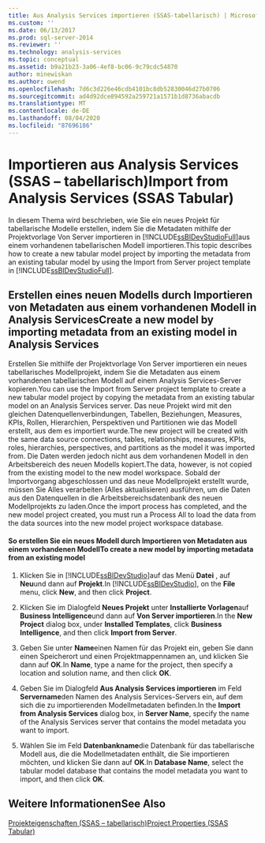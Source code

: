 ```yaml
---
title: Aus Analysis Services importieren (SSAS-tabellarisch) | Microsoft-Dokumentation
ms.custom: ''
ms.date: 06/13/2017
ms.prod: sql-server-2014
ms.reviewer: ''
ms.technology: analysis-services
ms.topic: conceptual
ms.assetid: b9a21b23-3a06-4ef8-bc06-9c79cdc54870
author: minewiskan
ms.author: owend
ms.openlocfilehash: 7d6c3d226e46cdb4101bc8db52830046d27b0706
ms.sourcegitcommit: ad4d92dce894592a259721a1571b1d8736abacdb
ms.translationtype: MT
ms.contentlocale: de-DE
ms.lasthandoff: 08/04/2020
ms.locfileid: "87696186"
---
```

# <a name="import-from-analysis-services-ssas-tabular"></a><span data-ttu-id="2f009-102">Importieren aus Analysis Services (SSAS – tabellarisch)</span><span class="sxs-lookup"><span data-stu-id="2f009-102">Import from Analysis Services (SSAS Tabular)</span></span>
  <span data-ttu-id="2f009-103">In diesem Thema wird beschrieben, wie Sie ein neues Projekt für tabellarische Modelle erstellen, indem Sie die Metadaten mithilfe der Projektvorlage Von Server importieren in [!INCLUDE[ssBIDevStudioFull](../../includes/ssbidevstudiofull-md.md)]aus einem vorhandenen tabellarischen Modell importieren.</span><span class="sxs-lookup"><span data-stu-id="2f009-103">This topic describes how to create a new tabular model project by importing the metadata from an existing tabular model by using the Import from Server project template in [!INCLUDE[ssBIDevStudioFull](../../includes/ssbidevstudiofull-md.md)].</span></span>  
  
## <a name="create-a-new-model-by-importing-metadata-from-an-existing-model-in-analysis-services"></a><span data-ttu-id="2f009-104">Erstellen eines neuen Modells durch Importieren von Metadaten aus einem vorhandenen Modell in Analysis Services</span><span class="sxs-lookup"><span data-stu-id="2f009-104">Create a new model by importing metadata from an existing model in Analysis Services</span></span>  
 <span data-ttu-id="2f009-105">Erstellen Sie mithilfe der Projektvorlage Von Server importieren ein neues tabellarisches Modellprojekt, indem Sie die Metadaten aus einem vorhandenen tabellarischen Modell auf einem Analysis Services-Server kopieren.</span><span class="sxs-lookup"><span data-stu-id="2f009-105">You can use the Import from Server project template to create a new tabular model project by copying the metadata from an existing tabular model on an Analysis Services server.</span></span> <span data-ttu-id="2f009-106">Das neue Projekt wird mit den gleichen Datenquellenverbindungen, Tabellen, Beziehungen, Measures, KPIs, Rollen, Hierarchien, Perspektiven und Partitionen wie das Modell erstellt, aus dem es importiert wurde.</span><span class="sxs-lookup"><span data-stu-id="2f009-106">The new project will be created with the same data source connections, tables, relationships, measures, KPIs, roles, hierarchies, perspectives, and partitions as the model it was imported from.</span></span> <span data-ttu-id="2f009-107">Die Daten werden jedoch nicht aus dem vorhandenen Modell in den Arbeitsbereich des neuen Modells kopiert.</span><span class="sxs-lookup"><span data-stu-id="2f009-107">The data, however, is not copied from the existing model to the new model workspace.</span></span> <span data-ttu-id="2f009-108">Sobald der Importvorgang abgeschlossen und das neue Modellprojekt erstellt wurde, müssen Sie Alles verarbeiten (Alles aktualisieren) ausführen, um die Daten aus den Datenquellen in die Arbeitsbereichsdatenbank des neuen Modellprojekts zu laden.</span><span class="sxs-lookup"><span data-stu-id="2f009-108">Once the import process has completed, and the new model project created, you must run a Process All to load the data from the data sources into the new model project workspace database.</span></span>  
  
#### <a name="to-create-a-new-model-by-importing-metadata-from-an-existing-model"></a><span data-ttu-id="2f009-109">So erstellen Sie ein neues Modell durch Importieren von Metadaten aus einem vorhandenen Modell</span><span class="sxs-lookup"><span data-stu-id="2f009-109">To create a new model by importing metadata from an existing model</span></span>  
  
1.  <span data-ttu-id="2f009-110">Klicken Sie in [!INCLUDE[ssBIDevStudio](../../includes/ssbidevstudio-md.md)]auf das Menü **Datei** , auf **Neu**und dann auf **Projekt**.</span><span class="sxs-lookup"><span data-stu-id="2f009-110">In [!INCLUDE[ssBIDevStudio](../../includes/ssbidevstudio-md.md)], on the **File** menu, click **New**, and then click **Project**.</span></span>  
  
2.  <span data-ttu-id="2f009-111">Klicken Sie im Dialogfeld **Neues Projekt** unter **Installierte Vorlagen**auf **Business Intelligence**und dann auf **Von Server importieren**.</span><span class="sxs-lookup"><span data-stu-id="2f009-111">In the **New Project** dialog box, under **Installed Templates**, click **Business Intelligence**, and then click **Import from Server**.</span></span>  
  
3.  <span data-ttu-id="2f009-112">Geben Sie unter **Name**einen Namen für das Projekt ein, geben Sie dann einen Speicherort und einen Projektmappennamen an, und klicken Sie dann auf **OK**.</span><span class="sxs-lookup"><span data-stu-id="2f009-112">In **Name**, type a name for the project, then specify a location and solution name, and then click **OK**.</span></span>  
  
4.  <span data-ttu-id="2f009-113">Geben Sie im Dialogfeld **Aus Analysis Services importieren** im Feld **Servername**den Namen des Analysis Services-Servers ein, auf dem sich die zu importierenden Modellmetadaten befinden.</span><span class="sxs-lookup"><span data-stu-id="2f009-113">In the **Import from Analysis Services** dialog box, in **Server Name**, specify the name of the Analysis Services server that contains the model metadata you want to import.</span></span>  
  
5.  <span data-ttu-id="2f009-114">Wählen Sie im Feld **Datenbankname**die Datenbank für das tabellarische Modell aus, die die Modellmetadaten enthält, die Sie importieren möchten, und klicken Sie dann auf **OK**.</span><span class="sxs-lookup"><span data-stu-id="2f009-114">In **Database Name**, select the tabular model database that contains the model metadata you want to import, and then click **OK**.</span></span>  
  
## <a name="see-also"></a><span data-ttu-id="2f009-115">Weitere Informationen</span><span class="sxs-lookup"><span data-stu-id="2f009-115">See Also</span></span>  
 [<span data-ttu-id="2f009-116">Projekteigenschaften &#40;SSAS – tabellarisch&#41;</span><span class="sxs-lookup"><span data-stu-id="2f009-116">Project Properties &#40;SSAS Tabular&#41;</span></span>](properties-ssas-tabular.md)  
  
  
